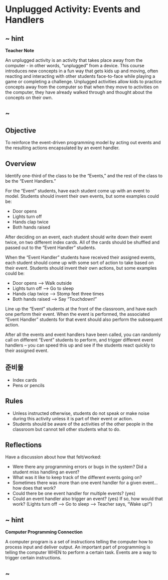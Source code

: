 # Unplugged Activity: Events and Handlers

## ~ hint

**Teacher Note**

An unplugged activity is an activity that takes place away from the computer - in other words, “unplugged” from a device. This course introduces new concepts in a fun way that gets kids up and moving, often reacting and interacting with other students face-to-face while playing a game or completing a challenge. Unplugged activities allow kids to practice concepts away from the computer so that when they move to activities on the computer, they have already walked through and thought about the concepts on their own.

## ~

## Objective

To reinforce the event-driven programming model by acting out events and the resulting actions encapsulated by an event handler.

## Overview

Identify one-third of the class to be the “Events,” and the rest of the class to be the “Event Handlers.”

For the “Event” students, have each student come up with an event to model. Students should invent their own events, but some examples could be:

* Door opens
* Lights turn off
* Hands clap twice
* Both hands raised

After deciding on an event, each student should write down their event twice, on two different index cards. All of the cards should be shuffled and passed out to the “Event Handler” students.

When the “Event Handler” students have received their assigned events, each student should come up with some sort of action to take based on their event. Students should invent their own actions, but some examples could be:

* Door opens --> Walk outside
* Lights turn off --> Go to sleep
* Hands clap twice --> Stomp feet three times
* Both hands raised --> Say “Touchdown!”

Line up the “Event” students at the front of the classroom, and have each one perform their event. When the event is performed, the associated “Event Handler” students for that event should also perform the subsequent action.

After all the events and event handlers have been called, you can randomly call on different “Event” students to perform, and trigger different event handlers – you can speed this up and see if the students react quickly to their assigned event.

## 준비물

* Index cards
* Pens or pencils 

## Rules

* Unless instructed otherwise, students do not speak or make noise during this activity unless it is part of their event or action. 
* Students should be aware of the activities of the other people in the classroom but cannot tell other students what to do. 

## Reflections

Have a discussion about how that felt/worked:

* Were there any programming errors or bugs in the system? Did a student miss handling an event?
* What was it like to keep track of the different events going on?
* Sometimes there was more than one event handler for a given event... how does that work?
* Could there be one event handler for multiple events? (yes)
* Could an event handler also trigger an event? (yes) If so, how would that work? (Lights turn off --> Go to sleep --> Teacher says, “Wake up!”)

## ~ hint

**Computer Programming Connection**

A computer program is a set of instructions telling the computer how to process input and deliver output. An important part of programming is telling the computer WHEN to perform a certain task. Events are a way to trigger certain instructions.

## ~
